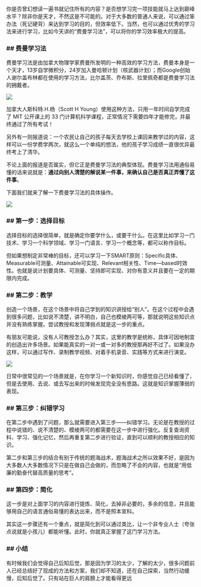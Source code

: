 你是否曾幻想读一遍书就记住所有的内容？是否想学习完一项技能就马上达到巅峰水平？除非你是天才，不然这是不可能的。对于大多数的普通人来说，可以通过笨办法（死记硬背）来达到学习的目的，但效率低下。当然，也可以通过优秀的学习法来进行学习，比如今天讲的“费曼学习法”，可以将你的学习效率极大的提高。

### \#\# 费曼学习法

费曼学习法是由加拿大物理学家费曼所发明的一种高效的学习方法，费曼本身是一个天才，13岁自学微积分，24岁加入曼哈顿计划（核武器计划）；而Google创始人谢尔盖布林都在使用的学习方法，比尔盖茨、乔布斯、拉里佩奇都是费曼学习法的拥戴者。

  


![](https://mmbiz.qpic.cn/mmbiz_jpg/CmnN7FKTMS65nLziaiasuZhN5YbDM2mlMvV4Y7xKoibXtevuic5mvkZEicy9HJYn1N7WdVWpKHaEtuStaaTJPaIdcSA/640?wx_fmt=jpeg&tp=webp&wxfrom=5&wx_lazy=1&wx_co=1)



加拿大人斯科特.H.杨（Scott H Young）使用这种方法，只用一年时间自学完成了 MIT 公开课上的 33 门计算机科学课程，正常情况下需要四年才能修完，并最终通过了所有考试！

  


另外有一则报道说：一个农民让自己的孩子每天去学校上课回来教学过的内容，这样可以一份学费学两次，就这么一个单纯的想法，他的孩子学习成绩一直很优异最终考上了清华。

  


不论上面的报道是否属实，但它正是费曼学习法的典型体现。费曼学习法用通俗易懂的话来说就是：**通过向别人清楚的解说某一件事，来确认自己是否真正弄懂了这件事**。

  


下面我们就来了解一下费曼学习法的具体操作。

  


![](https://mmbiz.qpic.cn/mmbiz_jpg/CmnN7FKTMS65nLziaiasuZhN5YbDM2mlMvBjPCZ6Tk0RzbFz8WTeTy96kFrBnzEibZu8bMPc1ibXia9m1JSKhks5Pkw/640?wx_fmt=jpeg&tp=webp&wxfrom=5&wx_lazy=1&wx_co=1)

### \#\# 第一步：选择目标

选择目标的选择很简单，就是确定你要学什么，或要干什么。在这里比如学习一门技术、学习一个科学领域、学习一门语言、学习一个概念等，都可以称作目标。

  


但如果想制定非常棒的目标，还可以学习一下SMART原则：Specific具体、Measurable可测量、Attainable可实现、Relevant相关性、Time—based时效性。也就是说计划要具体、可测量、坚持即可实现、对你有意义并且要在一定的期限内完成。

### \#\# 第二步：教学

创造一个场景，在这个场景中将自己学到的知识讲授给“别人”。在这个过程中会遇到很多问题，比如说不清楚，讲不明白，自己也模棱两可等，那就说明这些知识点并没有熟练掌握。尝试教授和发现薄弱点就是这一步的重点。

  


有朋友可能说，没有人可教授怎么办？其实，这里的教学是统称，具体可因地制宜的创造出许多场景。如果能真实的一对一或一对多的教授那再好不过了。如果没办这样，可以通过写作、录制教学视频、对着手机录音、实践等方式来进行演变。

  


![](https://mmbiz.qpic.cn/mmbiz_jpg/CmnN7FKTMS65nLziaiasuZhN5YbDM2mlMv94mrmWd7fpRibMkAcGgzlWDeXW2oZFibM6bZZZjbzAA4nRrt6WW1Mnog/640?wx_fmt=jpeg&tp=webp&wxfrom=5&wx_lazy=1&wx_co=1)



日常中很常见的一个场景就是，在你学习一个新知识时，你感觉自己已经看懂了，但是去使用、去说、或去写出来的时候发现完全没有思路。这就是知识掌握薄弱的表现。

### \#\# 第三步：纠错学习

在第二步中遇到了问题，那么就需要进入第三步——纠错学习。无论是在教授的过程中说错的、说不清楚的、模棱两可的都需要在这一步中进行强化。反复查询资料、学习、强化记忆，然后再重复第二步进行验证，直到可以顺利的教授相应的知识。

  


第二步和第三步的结合有别于传统的题海战术，题海战术之所以效果不好，是因为大多数人大多数情况下只是在做自己会做的，而忽略了不会的内容，也就是“用低廉的勤奋代替高质量的思考”。

### \#\# 第四步：简化

这一步是对上面学习的内容进行提炼、简化，去掉非必要的，多余的信息，并且能够用自己的语言通俗易懂的表达出来，而不是照本宣科。

  


其实这一步骤还有一个重点，就是简化到可以通过类比，让一个非专业人士（夸张点说就是小孩儿）都能听懂。此时，你就真正掌握了这门学习方法。

### \#\# 小结

有时候我们会觉得自己后知后觉，那是因为学习的太少，了解的太少，很多问题前人已经总结好了现成的方法和方案，我们却不知道，还在自己探索，当然行动缓慢，后知后觉了。只有站在巨人的肩膀上才能看得更远

